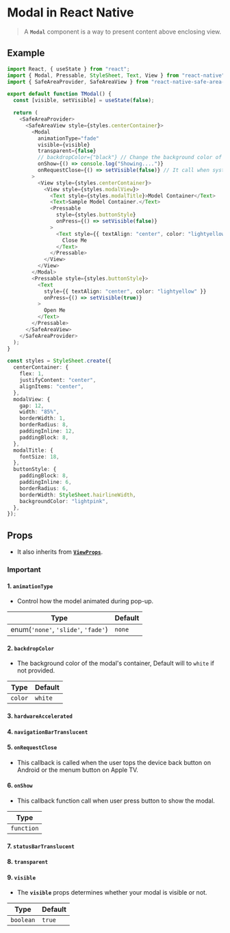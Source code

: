 # Modal in React Native

> A **`Modal`** component is a way to present content above enclosing view.

## Example

```ts
import React, { useState } from "react";
import { Modal, Pressable, StyleSheet, Text, View } from "react-native";
import { SafeAreaProvider, SafeAreaView } from "react-native-safe-area-context";

export default function TModal() {
  const [visible, setVisible] = useState(false);

  return (
    <SafeAreaProvider>
      <SafeAreaView style={styles.centerContainer}>
        <Modal
          animationType="fade"
          visible={visible}
          transparent={false}
          // backdropColor={"black"} // Change the background color of the model
          onShow={() => console.log("Showing....")}
          onRequestClose={() => setVisible(false)} // It call when system back btn press.
        >
          <View style={styles.centerContainer}>
            <View style={styles.modalView}>
              <Text style={styles.modalTitle}>Model Container</Text>
              <Text>Sample Model Container.</Text>
              <Pressable
                style={styles.buttonStyle}
                onPress={() => setVisible(false)}
              >
                <Text style={{ textAlign: "center", color: "lightyellow" }}>
                  Close Me
                </Text>
              </Pressable>
            </View>
          </View>
        </Modal>
        <Pressable style={styles.buttonStyle}>
          <Text
            style={{ textAlign: "center", color: "lightyellow" }}
            onPress={() => setVisible(true)}
          >
            Open Me
          </Text>
        </Pressable>
      </SafeAreaView>
    </SafeAreaProvider>
  );
}

const styles = StyleSheet.create({
  centerContainer: {
    flex: 1,
    justifyContent: "center",
    alignItems: "center",
  },
  modalView: {
    gap: 12,
    width: "85%",
    borderWidth: 1,
    borderRadius: 8,
    paddingInline: 12,
    paddingBlock: 8,
  },
  modalTitle: {
    fontSize: 18,
  },
  buttonStyle: {
    paddingBlock: 8,
    paddingInline: 6,
    borderRadius: 6,
    borderWidth: StyleSheet.hairlineWidth,
    backgroundColor: "lightpink",
  },
});
```

## Props

- It also inherits from [**`ViewProps`**](./02_view.md/#props).

### Important

#### 1. `animationType`

- Control how the model animated during pop-up.

| Type                                | Default |
| ----------------------------------- | ------- |
| enum(`'none'`, `'slide'`, `'fade'`) | `none`  |

#### 2. `backdropColor`

- The background color of the modal's container, Default will to `white` if not provided.

| Type    | Default |
| ------- | ------- |
| `color` | `white` |

#### 3. `hardwareAccelerated`

#### 4. `navigationBarTranslucent`

#### 5. `onRequestClose`

- This callback is called when the user tops the device back button on Android or the menum button on Apple TV.

#### 6. `onShow`

- This callback function call when user press button to show the modal.

| Type       |
| ---------- |
| `function` |

#### 7. `statusBarTranslucent`

#### 8. `transparent`

#### 9. `visible`

- The **`visible`** props determines whether your modal is visible or not.

| Type      | Default |
| --------- | ------- |
| `boolean` | `true`  |
